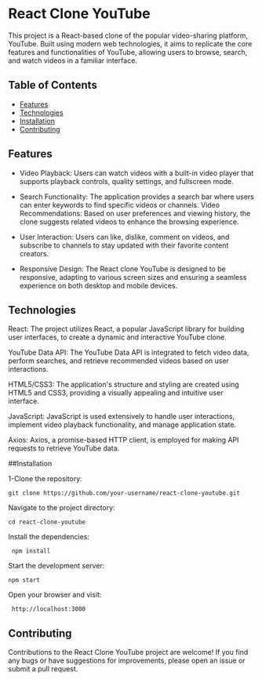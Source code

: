 # React Clone YouTube

This project is a React-based clone of the popular video-sharing platform, YouTube. Built using modern web technologies, it aims to replicate the core features and functionalities of YouTube, allowing users to browse, search, and watch videos in a familiar interface.

## Table of Contents

- [Features](#Features)
- [Technologies](#Technologies)
- [Installation](#Installation)
- [Contributing](#Contributing)


## Features

- Video Playback: Users can watch videos with a built-in video player that supports playback controls, quality settings, and fullscreen mode.

- Search Functionality: The application provides a search bar where users can enter keywords to find specific videos or channels.
Video Recommendations: Based on user preferences and viewing history, the clone suggests related videos to enhance the browsing experience.

- User Interaction: Users can like, dislike, comment on videos, and subscribe to channels to stay updated with their favorite content creators.

- Responsive Design: The React clone YouTube is designed to be responsive, adapting to various screen sizes and ensuring a seamless experience on both desktop and mobile devices.


## Technologies

React: The project utilizes React, a popular JavaScript library for building user interfaces, to create a dynamic and interactive YouTube clone.

YouTube Data API: The YouTube Data API is integrated to fetch video data, perform searches, and retrieve recommended videos based on user interactions.

HTML5/CSS3: The application's structure and styling are created using HTML5 and CSS3, providing a visually appealing and intuitive user interface.

JavaScript: JavaScript is used extensively to handle user interactions, implement video playback functionality, and manage application state.

Axios: Axios, a promise-based HTTP client, is employed for making API requests to retrieve YouTube data.

##Installation

1-Clone the repository: 

```
git clone https://github.com/your-username/react-clone-youtube.git
```

Navigate to the project directory: 
```
cd react-clone-youtube
```
Install the dependencies:
```
 npm install
```
Start the development server: 
```
npm start
```
Open your browser and visit:

```
 http://localhost:3000
```

## Contributing
Contributions to the React Clone YouTube project are welcome! If you find any bugs or have suggestions for improvements, please open an issue or submit a pull request.

